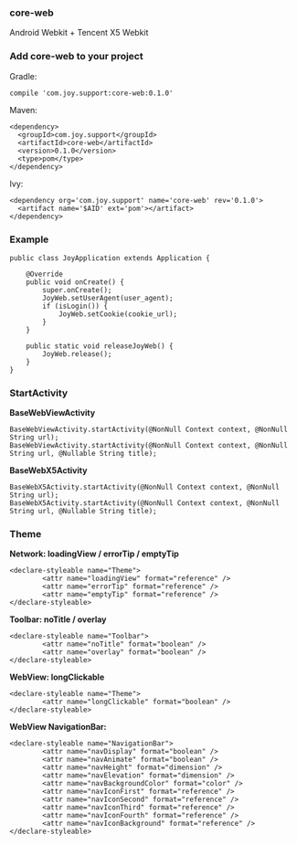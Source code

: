 ### core-web

Android Webkit + Tencent X5 Webkit

### Add core-web to your project

Gradle:

```
compile 'com.joy.support:core-web:0.1.0'
```

Maven:

```
<dependency>
  <groupId>com.joy.support</groupId>
  <artifactId>core-web</artifactId>
  <version>0.1.0</version>
  <type>pom</type>
</dependency>
```

Ivy:

```
<dependency org='com.joy.support' name='core-web' rev='0.1.0'>
  <artifact name='$AID' ext='pom'></artifact>
</dependency>
```

### Example

```
public class JoyApplication extends Application {

    @Override
    public void onCreate() {
        super.onCreate();
        JoyWeb.setUserAgent(user_agent);
        if (isLogin()) {
            JoyWeb.setCookie(cookie_url);
        }
    }

    public static void releaseJoyWeb() {
        JoyWeb.release();
    }
}
```

### StartActivity

**BaseWebViewActivity**

```
BaseWebViewActivity.startActivity(@NonNull Context context, @NonNull String url);
BaseWebViewActivity.startActivity(@NonNull Context context, @NonNull String url, @Nullable String title);
```

**BaseWebX5Activity**

```
BaseWebX5Activity.startActivity(@NonNull Context context, @NonNull String url);
BaseWebX5Activity.startActivity(@NonNull Context context, @NonNull String url, @Nullable String title);
```

### Theme

**Network: loadingView / errorTip / emptyTip**

```
<declare-styleable name="Theme">
        <attr name="loadingView" format="reference" />
        <attr name="errorTip" format="reference" />
        <attr name="emptyTip" format="reference" />
</declare-styleable>
```

**Toolbar: noTitle / overlay**

```
<declare-styleable name="Toolbar">
        <attr name="noTitle" format="boolean" />
        <attr name="overlay" format="boolean" />
</declare-styleable>
```

**WebView: longClickable**

```
<declare-styleable name="Theme">
        <attr name="longClickable" format="boolean" />
</declare-styleable>
```

**WebView NavigationBar:**

```
<declare-styleable name="NavigationBar">
        <attr name="navDisplay" format="boolean" />
        <attr name="navAnimate" format="boolean" />
        <attr name="navHeight" format="dimension" />
        <attr name="navElevation" format="dimension" />
        <attr name="navBackgroundColor" format="color" />
        <attr name="navIconFirst" format="reference" />
        <attr name="navIconSecond" format="reference" />
        <attr name="navIconThird" format="reference" />
        <attr name="navIconFourth" format="reference" />
        <attr name="navIconBackground" format="reference" />
</declare-styleable>
```
